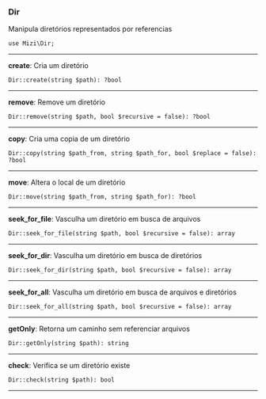 ### Dir

Manipula diretórios representados por referencias

    use Mizi\Dir;

---

**create**: Cria um diretório
    
    Dir::create(string $path): ?bool

---

**remove**: Remove um diretório
    
    Dir::remove(string $path, bool $recursive = false): ?bool

---

**copy**: Cria uma copia de um diretório
    
    Dir::copy(string $path_from, string $path_for, bool $replace = false): ?bool

---

**move**: Altera o local de um diretório
    
    Dir::move(string $path_from, string $path_for): ?bool

---

**seek_for_file**: Vasculha um diretório em busca de arquivos
    
    Dir::seek_for_file(string $path, bool $recursive = false): array

---

**seek_for_dir**: Vasculha um diretório em busca de diretórios
    
    Dir::seek_for_dir(string $path, bool $recursive = false): array

---

**seek_for_all**: Vasculha um diretório em busca de arquivos e diretórios
    
    Dir::seek_for_all(string $path, bool $recursive = false): array

---

**getOnly**: Retorna um caminho sem referenciar arquivos
    
    Dir::getOnly(string $path): string

---

**check**: Verifica se um diretório existe
    
    Dir::check(string $path): bool

---